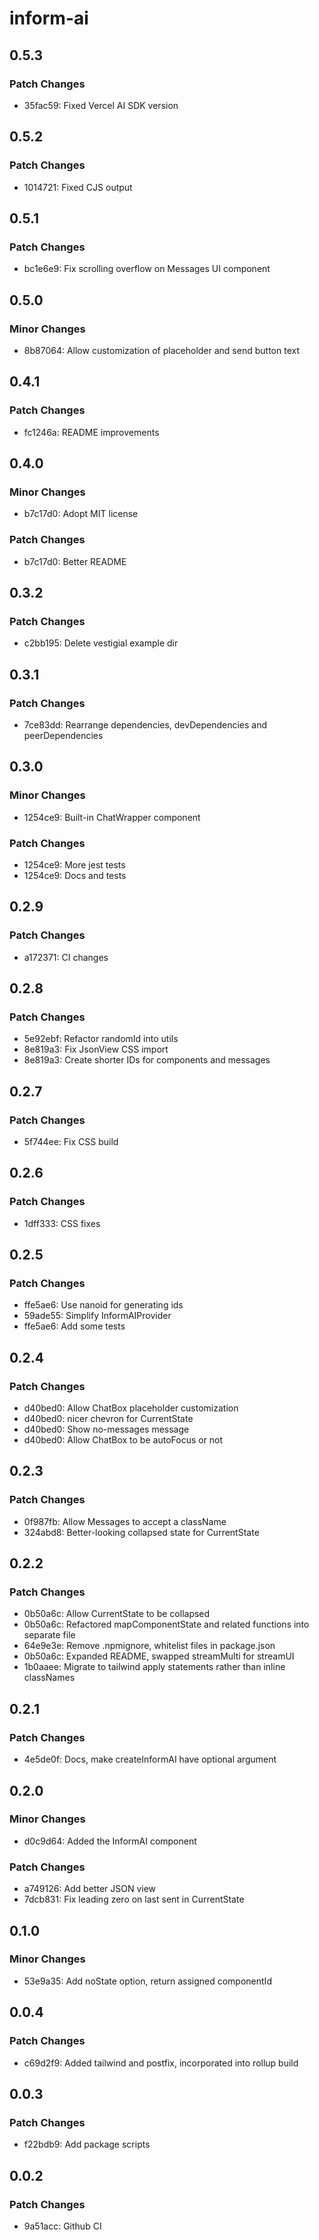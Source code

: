 # inform-ai

## 0.5.3

### Patch Changes

- 35fac59: Fixed Vercel AI SDK version

## 0.5.2

### Patch Changes

- 1014721: Fixed CJS output

## 0.5.1

### Patch Changes

- bc1e6e9: Fix scrolling overflow on Messages UI component

## 0.5.0

### Minor Changes

- 8b87064: Allow customization of placeholder and send button text

## 0.4.1

### Patch Changes

- fc1246a: README improvements

## 0.4.0

### Minor Changes

- b7c17d0: Adopt MIT license

### Patch Changes

- b7c17d0: Better README

## 0.3.2

### Patch Changes

- c2bb195: Delete vestigial example dir

## 0.3.1

### Patch Changes

- 7ce83dd: Rearrange dependencies, devDependencies and peerDependencies

## 0.3.0

### Minor Changes

- 1254ce9: Built-in ChatWrapper component

### Patch Changes

- 1254ce9: More jest tests
- 1254ce9: Docs and tests

## 0.2.9

### Patch Changes

- a172371: CI changes

## 0.2.8

### Patch Changes

- 5e92ebf: Refactor randomId into utils
- 8e819a3: Fix JsonView CSS import
- 8e819a3: Create shorter IDs for components and messages

## 0.2.7

### Patch Changes

- 5f744ee: Fix CSS build

## 0.2.6

### Patch Changes

- 1dff333: CSS fixes

## 0.2.5

### Patch Changes

- ffe5ae6: Use nanoid for generating ids
- 59ade55: Simplify InformAIProvider
- ffe5ae6: Add some tests

## 0.2.4

### Patch Changes

- d40bed0: Allow ChatBox placeholder customization
- d40bed0: nicer chevron for CurrentState
- d40bed0: Show no-messages message
- d40bed0: Allow ChatBox to be autoFocus or not

## 0.2.3

### Patch Changes

- 0f987fb: Allow Messages to accept a className
- 324abd8: Better-looking collapsed state for CurrentState

## 0.2.2

### Patch Changes

- 0b50a6c: Allow CurrentState to be collapsed
- 0b50a6c: Refactored mapComponentState and related functions into separate file
- 64e9e3e: Remove .npmignore, whitelist files in package.json
- 0b50a6c: Expanded README, swapped streamMulti for streamUI
- 1b0aaee: Migrate to tailwind apply statements rather than inline classNames

## 0.2.1

### Patch Changes

- 4e5de0f: Docs, make createInformAI have optional argument

## 0.2.0

### Minor Changes

- d0c9d64: Added the InformAI component

### Patch Changes

- a749126: Add better JSON view
- 7dcb831: Fix leading zero on last sent in CurrentState

## 0.1.0

### Minor Changes

- 53e9a35: Add noState option, return assigned componentId

## 0.0.4

### Patch Changes

- c69d2f9: Added tailwind and postfix, incorporated into rollup build

## 0.0.3

### Patch Changes

- f22bdb9: Add package scripts

## 0.0.2

### Patch Changes

- 9a51acc: Github CI
